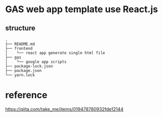 # GAS web app template use React.js

## structure
```
.
├── README.md
├── frontend
│    └── react app generate single html file
├── gas
│    └── google app scripts
├── package-lock.json
├── package.json
└── yarn.lock
```

# reference
https://qiita.com/take_me/items/019478780932fde12144
